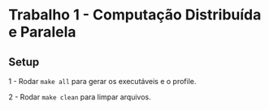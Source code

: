 # Trabalho 1 - Computação Distribuída e Paralela

## Setup

1 - Rodar `make all` para gerar os executáveis e o profile.

2 - Rodar `make clean` para limpar arquivos.
